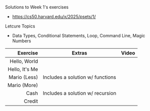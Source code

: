 Solutions to Week 1's exercises
* https://cs50.harvard.edu/x/2025/psets/1/

Letcure Topics
* Data Types, Conditional Statements, Loop, Command Line, Magic Numbers


|    Exercise    |                       Extras                       | Video |
|---------------:|----------------------------------------------------|-------|
| Hello, World   |                                                    |       |
| Hello, It's Me |                                                    |       |
| Mario (Less)   | Includes a solution w/ functions                   |       |
| Mario (More)   |                                                    |       |  
| Cash           | Includes a solution w/ recursion                   |       |
| Credit         |                                                    |       |
